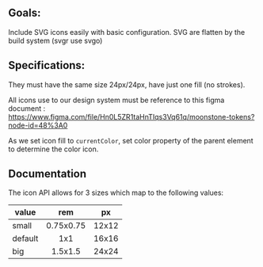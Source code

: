 ## Goals:
Include SVG icons easily with basic configuration.
SVG are flatten by the build system (svgr use svgo)

## Specifications:

They must have the same size 24px/24px, have just one fill (no strokes).

All icons use to our design system must be reference to this figma document : https://www.figma.com/file/Hn0L5ZR1taHnTIqs3Vq61q/moonstone-tokens?node-id=48%3A0

As we set icon fill to `currentColor`, set color property of the parent element to determine the color icon.

## Documentation
The icon API allows for 3 sizes which map to the following values:  

|  value  |    rem    |   px  |  
|---------|:---------:|:-----:|  
| small   | 0.75x0.75 | 12x12 |  
| default | 1x1       | 16x16 |  
| big     | 1.5x1.5   | 24x24 |  
